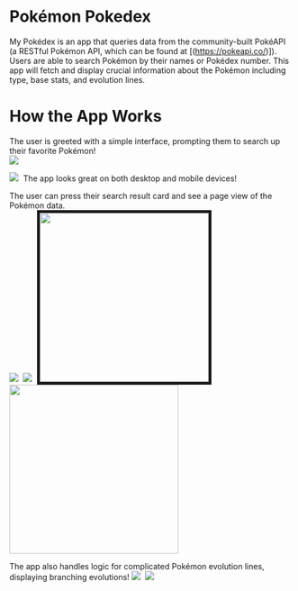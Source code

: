 # Pokémon Pokedex 
My Pokédex is an app that queries data from the community-built PokéAPI (a RESTful Pokémon API, which can be found at [(https://pokeapi.co/)]). Users are able to search Pokémon by their names or Pokédex number. This app will fetch and display crucial information about the Pokémon including type, base stats, and evolution lines.

# How the App Works 
The user is greeted with a simple interface, prompting them to search up their favorite Pokémon! <br/>
<kbd>
  <img src="https://user-images.githubusercontent.com/57577392/235815640-cb788b05-e776-4c19-b721-43d4355ef091.PNG" />
</kbd>

<kbd>
  <img src="https://user-images.githubusercontent.com/57577392/235815642-d58adb3d-d370-4c7d-ada9-74dcc77583b5.PNG" />
</kbd>
The app looks great on both desktop and mobile devices! <br/>

The user can press their search result card and see a page view of the Pokémon data. <br/>
<kbd>
  <img src="https://user-images.githubusercontent.com/57577392/235815724-79168d01-13c5-43d5-8636-4c87498f0db5.PNG" />
</kbd>
<kbd>
  <img src="https://user-images.githubusercontent.com/57577392/235815731-bbec93b0-d7a7-44ae-8a5f-04e43c18d2bb.PNG" />
</kbd>
<kbd>
  <img src="https://user-images.githubusercontent.com/57577392/235815730-9136d82b-aa0b-4e5e-ae35-3994d6a7f97c.PNG" width="300" border="5px solid #555"/>
</kbd>
<kbd>
  <img src="https://user-images.githubusercontent.com/57577392/235815736-2ebbedf5-b2f5-460a-b712-04af84d68c7f.PNG" width="300"/>
</kbd>

The app also handles logic for complicated Pokémon evolution lines, displaying branching evolutions!
<kbd>
  <img src="https://user-images.githubusercontent.com/57577392/235815794-a661147b-66f5-4eb5-8187-b8076a4d535c.PNG" />
</kbd>
<kbd>
  <img src="https://user-images.githubusercontent.com/57577392/235815797-ba9d77bc-d5d8-43a9-a109-72a07c64a3f0.PNG" />
</kbd>
